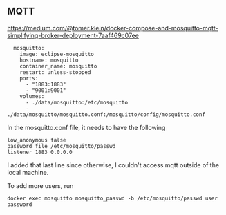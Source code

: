 
## MQTT

https://medium.com/@tomer.klein/docker-compose-and-mosquitto-mqtt-simplifying-broker-deployment-7aaf469c07ee

```
  mosquitto:
    image: eclipse-mosquitto
    hostname: mosquitto
    container_name: mosquitto
    restart: unless-stopped
    ports:
      - "1883:1883"
      - "9001:9001"
    volumes:
      - ./data/mosquitto:/etc/mosquitto
      - ./data/mosquitto/mosquitto.conf:/mosquitto/config/mosquitto.conf
```

In the mosquitto.conf file, it needs to have the following

```
low_anonymous false
password_file /etc/mosquitto/passwd
listener 1883 0.0.0.0
```

I added that last line since otherwise, I couldn't access mqtt outside of the local machine.

To add more users, run

```
docker exec mosquitto mosquitto_passwd -b /etc/mosquitto/passwd user password
```


